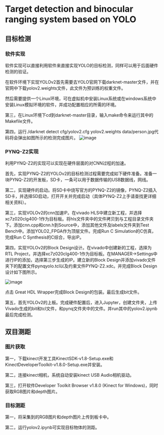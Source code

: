 # Target detection and binocular ranging system based on YOLO
## 目标检测
### 软件实现
   软件实现可以直接利用软件来直接实现YOLO的目标检测，同样可以用于后面硬件检测的验证。
   
   在软件环境下实现YOLOv2首先需要去YOLO官网下载darknet-master文件，并在官网中下载yolov2.weights文件，此文件为预训练的权重文件。
   
   然后需要提供一个Linux环境，可在虚拟机中安装Linux系统或在windows系统中安装Linux模拟环境的软件，并成功配置相应的所需的环境。
   
   第三，在Linux环境下cd到darknet-master目录，输入make命令来运行其中的Makefile文件。
   
   第四，运行./darknet detect cfg/yolov2.cfg yolov2.weights data/person.jpg代码将会弹出如图所示的检测完成图片。
![image](https://github.com/zenmeshuolong/Target-detection-and-binocular-ranging-system-based-on-YOLO/blob/master/images/person.jpg)
   
### PYNQ-Z2实现
   利用PYNQ-Z2的实现可以实现在硬件层面的对CNN过程的加速。
   
   首先，实现PYNQ-Z2的YOLOv2的目标检测过程需要完成如下硬件准备。准备一块PYNQ-Z2的开发板，SD卡，一条可以用于数据传输的USB数据线，网线。
   
   第二，实现硬件的启动。将SD卡中烧写官方的PYNQ-Z2的镜像，PYNQ-Z2插入SD卡，并选择SD启动，打开开关并完成启动（具体PYNQ-Z2上手请查找更详细相关资料）。
   
   第三，实现VOLOv2的cnn加速IP。在vivado HLS中建立新工程，并选择xc7z020clg400-1作为目标板。将hls文件夹中的文件拷贝到与工程目录文件夹下。添加cnn.cpp和cnn.h到Source中，添加其他文件及labels文件夹到Test Bench中。添加YOLO2_FPGA作为顶层文件。完成Run C Simulation的C仿真，完成Run C Synthesis的C综合，导出IP。
   
   第四，实现YOLOv2的Block Design设计。在vivado中创建新的工程，选择为RTL Project，并选择xc7z020clg400-1作为目标板。在MANAGER→Settings中进行IP的添加，选择第三步生成的IP。建立新的Block Design并添加vivado文件夹下的配置文件pynqyolo.tcl以及约束文件PYNQ-Z2.xdc。并完成Block Design设计如下图所示。
   
![image](https://github.com/zenmeshuolong/Target-detection-and-binocular-ranging-system-based-on-YOLO/blob/master/images/blockdesign.jpg)

点击 Great HDL Wrapper完成Block Design的包装。最后生成bit文件。

   第五，首先YOLOv2的上板。完成硬件配置后，进入Jupyter，创建文件夹，上传Vivado生成的bit和tcl文件，和pynq文件夹中的文件。并run其中的yolov2.ipynb最后完成检测。
   
## 双目测距
### 图片获取
   第一，下载kinect开发工具KinectSDK-v1.8-Setup.exe和KinectDeveloperToolkit-v1.8.0-Setup.exe并安装。
   
   第二，连接kinect相机，系统自动安装kinect USB Audio相机驱动。
   
   第三，打开软件Developer Toolkit Browser v1.8.0 (Kinect for Windows)，同时获取RGB图片和depth图片。
   
### 目标测距
   第一，将采集到的RGB图片和depth图片上传到板卡中。
   
   第二，运行yolov2.ipynb可实现目标物体的测距。

